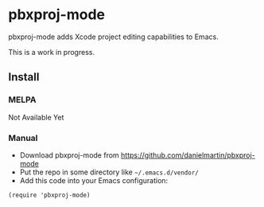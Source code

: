 # pbxproj-mode

pbxproj-mode adds Xcode project editing capabilities to Emacs.

This is a work in progress.

## Install

### MELPA

Not Available Yet

### Manual

* Download pbxproj-mode from https://github.com/danielmartin/pbxproj-mode
* Put the repo in some directory like `~/.emacs.d/vendor/`
* Add this code into your Emacs configuration:

```
(require 'pbxproj-mode)
```
